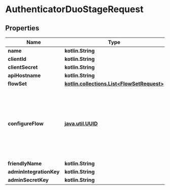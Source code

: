 
# AuthenticatorDuoStageRequest

## Properties
Name | Type | Description | Notes
------------ | ------------- | ------------- | -------------
**name** | **kotlin.String** |  | 
**clientId** | **kotlin.String** |  | 
**clientSecret** | **kotlin.String** |  | 
**apiHostname** | **kotlin.String** |  | 
**flowSet** | [**kotlin.collections.List&lt;FlowSetRequest&gt;**](FlowSetRequest.md) |  |  [optional]
**configureFlow** | [**java.util.UUID**](java.util.UUID.md) | Flow used by an authenticated user to configure this Stage. If empty, user will not be able to configure this stage. |  [optional]
**friendlyName** | **kotlin.String** |  |  [optional]
**adminIntegrationKey** | **kotlin.String** |  |  [optional]
**adminSecretKey** | **kotlin.String** |  |  [optional]



